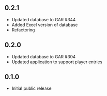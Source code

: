 ## 0.2.1 ##

* Updated database to GAR #344
* Added Excel version of database
* Refactoring

## 0.2.0 ##

* Updated database to GAR #304
* Updated application to support player entries
	
## 0.1.0 ##

* Initial public release